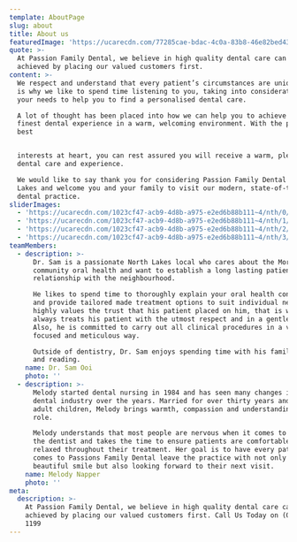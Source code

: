 ```yaml
---
template: AboutPage
slug: about
title: About us
featuredImage: 'https://ucarecdn.com/77285cae-bdac-4c0a-83b8-46e82bed4316/'
quote: >-
  At Passion Family Dental, we believe in high quality dental care can only be
  achieved by placing our valued customers first. 
content: >-
  We respect and understand that every patient’s circumstances are unique. That
  is why we like to spend time listening to you, taking into consideration of
  your needs to help you to find a personalised dental care. 

  A lot of thought has been placed into how we can help you to achieve the
  finest dental experience in a warm, welcoming environment. With the patient’s
  best


  interests at heart, you can rest assured you will receive a warm, pleasant
  dental care and experience.

  We would like to say thank you for considering Passion Family Dental North
  Lakes and welcome you and your family to visit our modern, state-of-the-art
  dental practice. 
sliderImages:
  - 'https://ucarecdn.com/1023cf47-acb9-4d8b-a975-e2ed6b88b111~4/nth/0/'
  - 'https://ucarecdn.com/1023cf47-acb9-4d8b-a975-e2ed6b88b111~4/nth/1/'
  - 'https://ucarecdn.com/1023cf47-acb9-4d8b-a975-e2ed6b88b111~4/nth/2/'
  - 'https://ucarecdn.com/1023cf47-acb9-4d8b-a975-e2ed6b88b111~4/nth/3/'
teamMembers:
  - description: >-
      Dr. Sam is a passionate North Lakes local who cares about the Moreton Bay
      community oral health and want to establish a long lasting patient-dentist
      relationship with the neighbourhood. 

      He likes to spend time to thoroughly explain your oral health condition
      and provide tailored made treatment options to suit individual needs. He
      highly values the trust that his patient placed on him, that is why he
      always treats his patient with the utmost respect and in a gentle manner.
      Also, he is committed to carry out all clinical procedures in a very
      focused and meticulous way.

      Outside of dentistry, Dr. Sam enjoys spending time with his family, nature
      and reading. 
    name: Dr. Sam Ooi
    photo: ''
  - description: >-
      Melody started dental nursing in 1984 and has seen many changes in the
      dental industry over the years. Married for over thirty years and with two
      adult children, Melody brings warmth, compassion and understanding to her
      role.

      Melody understands that most people are nervous when it comes to visiting
      the dentist and takes the time to ensure patients are comfortable and
      relaxed throughout their treatment. Her goal is to have every patient who
      comes to Passions Family Dental leave the practice with not only a
      beautiful smile but also looking forward to their next visit.
    name: Melody Napper
    photo: ''
meta:
  description: >-
    At Passion Family Dental, we believe in high quality dental care can only be
    achieved by placing our valued customers first. Call Us Today on (07) 3465
    1199
---
```


